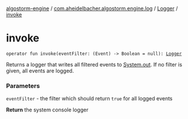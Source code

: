 [algostorm-engine](../../index.md) / [com.aheidelbacher.algostorm.engine.log](../index.md) / [Logger](index.md) / [invoke](.)

# invoke

`operator fun invoke(eventFilter: (Event) -> Boolean = null): `[`Logger`](index.md)

Returns a logger that writes all filtered events to [System.out](#). If
no filter is given, all events are logged.

### Parameters

`eventFilter` - the filter which should return `true` for all
logged events

**Return**
the system console logger

